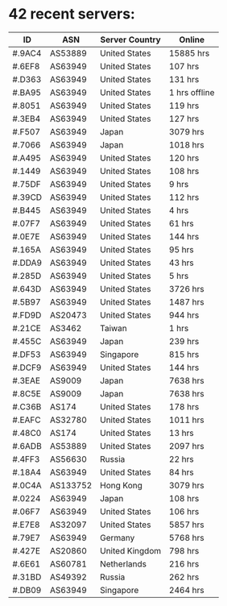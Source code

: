 # 42 recent servers:

| ID | ASN | Server Country | Online |
| ------ | ------ | ------ | ------ |
| #.9AC4 | AS53889 | United States | 15885 hrs |
| #.6EF8 | AS63949 | United States | 107 hrs |
| #.D363 | AS63949 | United States | 131 hrs |
| #.BA95 | AS63949 | United States | 1 hrs offline |
| #.8051 | AS63949 | United States | 119 hrs |
| #.3EB4 | AS63949 | United States | 127 hrs |
| #.F507 | AS63949 | Japan | 3079 hrs |
| #.7066 | AS63949 | Japan | 1018 hrs |
| #.A495 | AS63949 | United States | 120 hrs |
| #.1449 | AS63949 | United States | 108 hrs |
| #.75DF | AS63949 | United States | 9 hrs |
| #.39CD | AS63949 | United States | 112 hrs |
| #.B445 | AS63949 | United States | 4 hrs |
| #.07F7 | AS63949 | United States | 61 hrs |
| #.0E7E | AS63949 | United States | 144 hrs |
| #.165A | AS63949 | United States | 95 hrs |
| #.DDA9 | AS63949 | United States | 43 hrs |
| #.285D | AS63949 | United States | 5 hrs |
| #.643D | AS63949 | United States | 3726 hrs |
| #.5B97 | AS63949 | United States | 1487 hrs |
| #.FD9D | AS20473 | United States | 944 hrs |
| #.21CE | AS3462 | Taiwan | 1 hrs |
| #.455C | AS63949 | Japan | 239 hrs |
| #.DF53 | AS63949 | Singapore | 815 hrs |
| #.DCF9 | AS63949 | United States | 144 hrs |
| #.3EAE | AS9009 | Japan | 7638 hrs |
| #.8C5E | AS9009 | Japan | 7638 hrs |
| #.C36B | AS174 | United States | 178 hrs |
| #.EAFC | AS32780 | United States | 1011 hrs |
| #.48C0 | AS174 | United States | 13 hrs |
| #.6ADB | AS53889 | United States | 2097 hrs |
| #.4FF3 | AS56630 | Russia | 22 hrs |
| #.18A4 | AS63949 | United States | 84 hrs |
| #.0C4A | AS133752 | Hong Kong | 3079 hrs |
| #.0224 | AS63949 | Japan | 108 hrs |
| #.06F7 | AS63949 | United States | 106 hrs |
| #.E7E8 | AS32097 | United States | 5857 hrs |
| #.79E7 | AS63949 | Germany | 5768 hrs |
| #.427E | AS20860 | United Kingdom | 798 hrs |
| #.6E61 | AS60781 | Netherlands | 216 hrs |
| #.31BD | AS49392 | Russia | 262 hrs |
| #.DB09 | AS63949 | Singapore | 2464 hrs |


